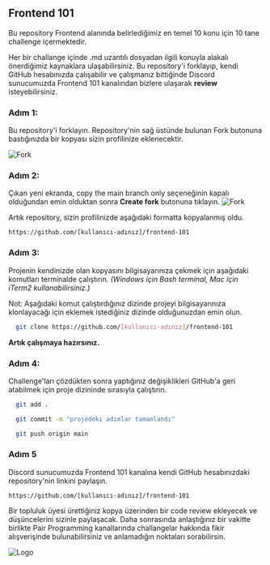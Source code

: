 ## Frontend 101

Bu repository Frontend alanında belirlediğimiz en temel 10 konu için 10 tane challenge içermektedir.

Her bir challange içinde .md uzantılı dosyadan ilgili konuyla alakalı önerdiğimiz kaynaklara ulaşabilirsiniz.
Bu repository'i forklayıp, kendi GitHub hesabınızda çalışabilir ve çalışmanız bittiğinde Discord sunucumuzda Frontend 101 kanalından bizlere ulaşarak **review** isteyebilirsiniz.

### Adım 1:

Bu repository'i forklayın.
Repository'nin sağ üstünde bulunan Fork butonuna bastığınızda bir kopyası sizin profilinize eklenecektir.

![Fork](https://media.discordapp.net/attachments/1023694079034392697/1036233739560292452/Screen_Shot_2022-10-30_at_14.01.18.png)

### Adım 2:

Çıkan yeni ekranda, copy the main branch only seçeneğinin kapalı olduğundan emin olduktan sonra **Create fork** butonuna tıklayın.
![Fork](https://cdn.discordapp.com/attachments/1023694079034392697/1036234578270113802/Screen_Shot_2022-10-30_at_14.05.41.png)

Artık repository, sizin profilinizde aşağıdaki formatta kopyalanmış oldu.

`https://github.com/[kullanıcı-adınız]/frontend-101`

### Adım 3:

Projenin kendinizde olan kopyasını bilgisayarınıza çekmek için aşağıdaki komutları terminalde çalıştırın.
_(Windows için Bash terminal, Mac için iTerm2 kullanabilirsiniz.)_

Not: Aşağıdaki komut çalıştırdığınız dizinde projeyi bilgisayarınıza klonlayacağı için eklemek istediğiniz dizinde olduğunuzdan emin olun.

```bash
  git clone https://github.com/[kullanıcı-adınız]/frontend-101
```

**Artık çalışmaya hazırsınız.**

### Adım 4:

Challenge'ları çözdükten sonra yaptığınız değişiklikleri GitHub'a geri atabilmek için proje dizininde sırasıyla çalıştırın.

```bash
  git add .
```

```bash
  git commit -m "projedeki adımlar tamamlandı"
```

```bash
  git push origin main
```

### Adım 5

Discord sunucumuzda Frontend 101 kanalına kendi GitHub hesabınızdaki repository'nin linkini paylaşın.

```
https://github.com/[kullanıcı-adınız]/frontend-101

```

Bir topluluk üyesi ürettiğiniz kopya üzerinden bir code review ekleyecek ve düşüncelerini sizinle paylaşacak.
Daha sonrasında anlaştığınız bir vakitte birlikte Pair Programming kanallarında challangelar hakkında fikir alışverişinde bulunabilirsiniz ve anlamadığın noktaları sorabilirsin.

![Logo](https://camo.githubusercontent.com/2d9ba588f573fd812658381f62e52bc54aaa780827a82b2608341fb908f08cff/68747470733a2f2f6d656469612e646973636f72646170702e6e65742f6174746163686d656e74732f313032353334383134313335343037343132342f313033303932373536343034303036313130382f547769747465725f42616e6e65722e706e673f77696474683d31343430266865696768743d343830)
